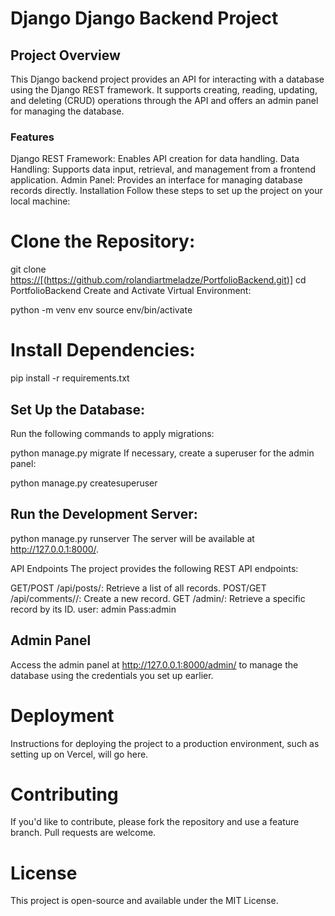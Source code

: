 # Django Django Backend Project

## Project Overview
<p>
  This Django backend project provides an API for interacting with a database using the Django REST framework. It supports creating, reading, updating, and deleting (CRUD) operations through the API and offers an admin panel for managing the database.
</p>


### Features
Django REST Framework: Enables API creation for data handling.
Data Handling: Supports data input, retrieval, and management from a frontend application.
Admin Panel: Provides an interface for managing database records directly.
Installation
Follow these steps to set up the project on your local machine:

# Clone the Repository:
git clone [https://[(https://github.com/rolandiartmeladze/PortfolioBackend.git)]](https://github.com/rolandiartmeladze/PortfolioBackend.git)
cd PortfolioBackend
Create and Activate Virtual Environment:

python -m venv env
source env/bin/activate  

# Install Dependencies:

pip install -r requirements.txt

## Set Up the Database:

Run the following commands to apply migrations:

python manage.py migrate
If necessary, create a superuser for the admin panel:

python manage.py createsuperuser

## Run the Development Server:

python manage.py runserver
The server will be available at http://127.0.0.1:8000/.

API Endpoints
The project provides the following REST API endpoints:

GET/POST /api/posts/: Retrieve a list of all records.
POST/GET /api/comments//: Create a new record.
GET /admin/: Retrieve a specific record by its ID. user: admin  Pass:admin

## Admin Panel
Access the admin panel at http://127.0.0.1:8000/admin/ to manage the database using the credentials you set up earlier.

# Deployment
Instructions for deploying the project to a production environment, such as setting up on Vercel, will go here.

# Contributing
If you'd like to contribute, please fork the repository and use a feature branch. Pull requests are welcome.

# License
This project is open-source and available under the MIT License.
